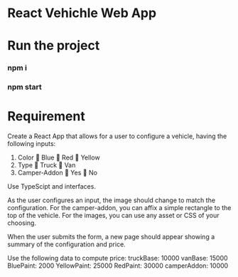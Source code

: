 # React Vehichle Web App
# Run the project
### npm i
### npm start 


# Requirement 

Create a React App that allows for a user to configure a vehicle, having the following inputs:
1) Color
 Blue
 Red
 Yellow
2) Type
 Truck
 Van
3) Camper-Addon
 Yes
 No

Use TypeScipt and interfaces. 

As the user configures an input, the image should change to match the configuration. For the
camper-addon, you can affix a simple rectangle to the top of the vehicle.
For the images, you can use any asset or CSS of your choosing.

When the user submits the form, a new page should appear showing a summary of the
configuration and price.

Use the following data to compute price:
 truckBase: 10000
 vanBase: 15000
 BluePaint: 2000
 YellowPaint: 25000
 RedPaint: 30000
 camperAddon: 10000
